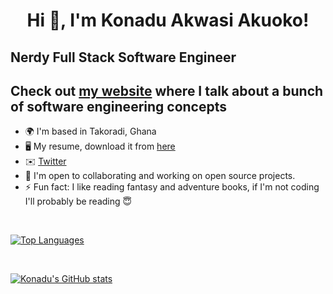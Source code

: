 <h1 align="center">Hi 👋, I'm Konadu Akwasi Akuoko!</h1>

Nerdy Full Stack Software Engineer
-----------------------------------------------------

## Check out [my website](https://konadu.dev) where I talk about a bunch of software engineering concepts

* 🌍  I'm based in Takoradi, Ghana
* 🖥️  My resume, download it from [here](https://drive.google.com/file/d/1aeFZkRx1IZGdTM_akQEdvaODeGLhXrj3/view?usp=sharing)
* ✉️  [Twitter](https://twitter.com/akuoko_konadu)
* 🤝  I'm open to collaborating and working on open source projects.
* ⚡   Fun fact: I like reading fantasy and adventure books, if I'm not coding I'll probably be reading 😇

<br>

[![Top Languages](https://github-readme-stats.vercel.app/api/top-langs/?username=Konadu-Akwasi-Akuoko)](https://github.com/anuraghazra/github-readme-stats)

<br>

[![Konadu's GitHub stats](https://github-readme-stats.vercel.app/api?username=Konadu-Akwasi-Akuoko)](https://github.com/Konadu-Akwasi-Akuoko/neovim)
